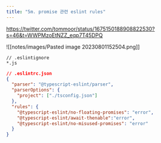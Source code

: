 ```yaml
---
title: "5m. promise 관련 eslint rules"
---
```


https://twitter.com/tommoor/status/1675150188908822530?s=46&t=WWPMzoEtNZZ_eqp7T45DPQ

![[notes/images/Pasted image 20230801152504.png]]

```
// .eslintignore
*.js
```

```json
// .eslintrc.json
{
  "parser": "@typescript-eslint/parser",  
  "parserOptions": {  
    "project": ["./tsconfig.json"]  
  },
  "rules": {
    "@typescript-eslint/no-floating-promises": "error",  
    "@typescript-eslint/await-thenable":"error",  
    "@typescript-eslint/no-misused-promises": "error"
  }
}
```